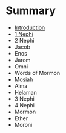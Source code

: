 # Summary

* [Introduction](README.md)
* [1 Nephi](1_nephi.md)
* 2 Nephi
* Jacob
* Enos
* Jarom
* Omni
* Words of Mormon
* Mosiah
* Alma
* Helaman
* 3 Nephi
* 4 Nephi
* Mormon
* Ether
* Moroni

